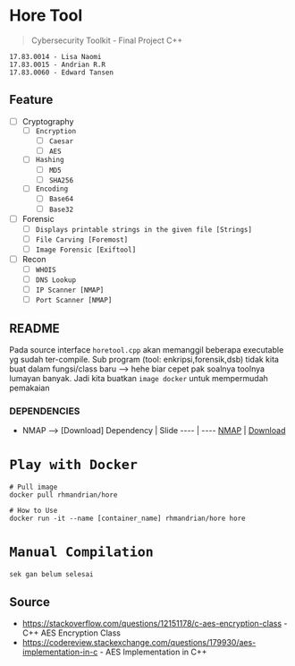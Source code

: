 # Hore Tool 
> Cybersecurity Toolkit - Final Project C++
```
17.83.0014 - Lisa Naomi
17.83.0015 - Andrian R.R
17.83.0060 - Edward Tansen
```

## Feature
- [ ] Cryptography
    - [ ] `Encryption`
        - [ ] `Caesar`
        - [ ] `AES`
    - [ ] `Hashing` 
        - [ ] `MD5`
        - [ ] `SHA256`
	- [ ] `Encoding`
		- [ ] `Base64`
		- [ ] `Base32`
- [ ] Forensic
    - [ ] `Displays printable strings in the given file [Strings]`
    - [ ] `File Carving [Foremost]`
    - [ ] `Image Forensic [Exiftool]`
- [ ] Recon
    - [ ] `WHOIS`
    - [ ] `DNS Lookup`
    - [ ] `IP Scanner [NMAP]`
    - [ ] `Port Scanner [NMAP]`

## README
Pada source interface `horetool.cpp` akan memanggil beberapa executable yg sudah ter-compile. Sub program (tool: enkripsi,forensik,dsb) tidak kita buat dalam fungsi/class baru --> hehe biar cepet pak soalnya toolnya lumayan banyak.
Jadi kita buatkan `image docker` untuk mempermudah pemakaian

### DEPENDENCIES
- NMAP --> [Download]
Dependency  |  Slide
----  |  ----
[NMAP](https://raw.githubusercontent.com/CSDV01/index/master/poster/exploit-0x1.jpg) | [Download](https://nmap.org/download.html) 

# `Play with Docker`

```
# Pull image
docker pull rhmandrian/hore

# How to Use
docker run -it --name [container_name] rhmandrian/hore hore
```

# `Manual Compilation`

```
sek gan belum selesai
```

## Source
* https://stackoverflow.com/questions/12151178/c-aes-encryption-class - C++ AES Encryption Class 
* https://codereview.stackexchange.com/questions/179930/aes-implementation-in-c - AES Implementation in C++
